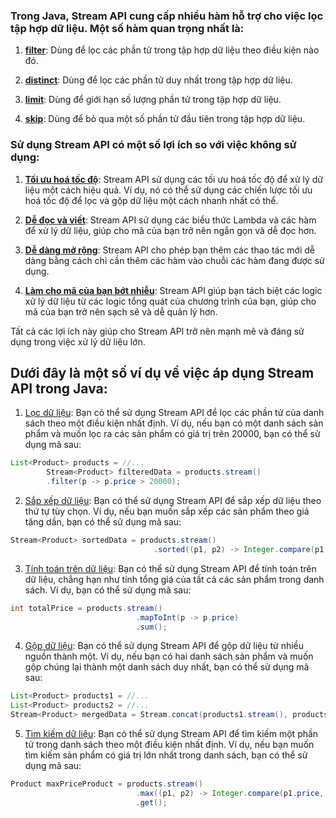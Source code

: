 
### Trong Java, Stream API cung cấp nhiều hàm hỗ trợ cho việc lọc tập hợp dữ liệu. Một số hàm quan trọng nhất là:

1. [**filter**]():      Dùng để lọc các phần tử trong tập hợp dữ liệu theo điều kiện nào đó.

2. [**distinct**](): Dùng để lọc các phần tử duy nhất trong tập hợp dữ liệu.

3. [**limit**](): Dùng để giới hạn số lượng phần tử trong tập hợp dữ liệu.

4. [**skip**](): Dùng để bỏ qua một số phần tử đầu tiên trong tập hợp dữ liệu.


### Sử dụng Stream API có một số lợi ích so với việc không sử dụng:

1. [**Tối ưu hoá tốc độ**](): Stream API sử dụng các tối ưu hoá tốc độ để xử lý dữ liệu một cách hiệu quả. Ví dụ, nó có thể sử dụng các chiến lược tối ưu hoá tốc độ để lọc và gộp dữ liệu một cách nhanh nhất có thể.


2. [**Dễ đọc và viết**](): Stream API sử dụng các biểu thức Lambda và các hàm để xử lý dữ liệu, giúp cho mã của bạn trở nên ngắn gọn và dễ đọc hơn.


3. [**Dễ dàng mở rộng**](): Stream API cho phép bạn thêm các thao tác mới dễ dàng bằng cách chỉ cần thêm các hàm vào chuỗi các hàm đang được sử dụng.


4. [**Làm cho mã của bạn bớt nhiễu**](): Stream API giúp bạn tách biệt các logic xử lý dữ liệu từ các logic tổng quát của chương trình của bạn, giúp cho mã của bạn trở nên sạch sẽ và dễ quản lý hơn.


Tất cả các lợi ích này giúp cho Stream API trở nên mạnh mẽ và đáng sử dụng trong việc xử lý dữ liệu lớn.

## Dưới đây là một số ví dụ về việc áp dụng Stream API trong Java:

1. [Lọc dữ liệu](): Bạn có thể sử dụng Stream API để lọc các phần tử của danh sách theo một điều kiện nhất định. Ví dụ, nếu bạn có một danh sách sản phẩm và muốn lọc ra các sản phẩm có giá trị trên 20000, bạn có thể sử dụng mã sau:

```java
List<Product> products = //...
        Stream<Product> filteredData = products.stream()
        .filter(p -> p.price > 20000); 
```

2. [Sắp xếp dữ liệu](): Bạn có thể sử dụng Stream API để sắp xếp dữ liệu theo thứ tự tùy chọn. Ví dụ, nếu bạn muốn sắp xếp các sản phẩm theo giá tăng dần, bạn có thể sử dụng mã sau:

```java
Stream<Product> sortedData = products.stream()
                                .sorted((p1, p2) -> Integer.compare(p1.price, p2.price));
```


3. [Tính toán trên dữ liệu](): Bạn có thể sử dụng Stream API để tính toán trên dữ liệu, chẳng hạn như tính tổng giá của tất cả các sản phẩm trong danh sách. Ví dụ, bạn có thể sử dụng mã sau:

```java
int totalPrice = products.stream()
                            .mapToInt(p -> p.price)
                            .sum();
```

4. [Gộp dữ liệu](): Bạn có thể sử dụng Stream API để gộp dữ liệu từ nhiều nguồn thành một. Ví dụ, nếu bạn có hai danh sách sản phẩm và muốn gộp chúng lại thành một danh sách duy nhất, bạn có thể sử dụng mã sau:

```java
List<Product> products1 = //...
List<Product> products2 = //...
Stream<Product> mergedData = Stream.concat(products1.stream(), products2.stream());
```

5. [Tìm kiếm dữ liệu](): Bạn có thể sử dụng Stream API để tìm kiếm một phần tử trong danh sách theo một điều kiện nhất định. Ví dụ, nếu bạn muốn tìm kiếm sản phẩm có giá trị lớn nhất trong danh sách, bạn có thể sử dụng mã sau:

```java
Product maxPriceProduct = products.stream()
                            .max((p1, p2) -> Integer.compare(p1.price, p2.price))
                            .get();
```
